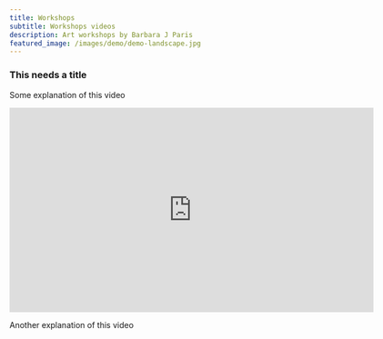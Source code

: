 ```yaml
---
title: Workshops
subtitle: Workshops videos
description: Art workshops by Barbara J Paris
featured_image: /images/demo/demo-landscape.jpg
---
```


### This needs a title

Some explanation of this video

<iframe src="https://youtu.be/5TQvlDH82Gs/" width="640" height="360" frameborder="0" webkitallowfullscreen mozallowfullscreen allowfullscreen></iframe>

Another explanation of this video

<iframe src="" width="640" height="360" frameborder="0" webkitallowfullscreen mozallowfullscreen allowfullscreen></iframe>